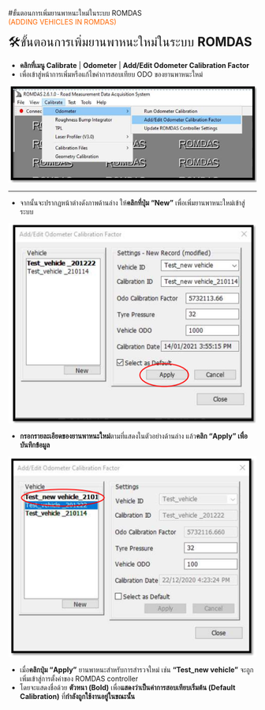 #ขั้นตอนการเพิ่มยานพาหนะใหม่ในระบบ ROMDAS <br><span style="color: #FF6600;">(ADDING VEHICLES IN ROMDAS)</span>

<span style="font-size: 25px;">
🛠️ขั้นตอนการเพิ่มยานพาหนะใหม่ในระบบ <strong>ROMDAS</strong> 
</span>

- **คลิกที่เมนู Calibrate** | **Odometer** | **Add/Edit Odometer Calibration Factor**
- เพื่อเข้าสู่หน้าการเพิ่มหรือแก้ไขค่าการสอบเทียบ ODO ของยานพาหนะใหม่

<img src="/assets/add.png" width="850" alt="add">

---

- จากนั้นจะปรากฏหน้าต่างดังภาพด้านล่าง ให้**คลิกที่ปุ่ม “New”** เพื่อเพิ่มยานพาหนะใหม่เข้าสู่ระบบ

<img src="/assets/add2.png" width="850" alt="add">

- **กรอกรายละเอียดของยานพาหนะใหม่**ตามที่แสดงในตัวอย่างด้านล่าง แล้ว**คลิก “Apply” เพื่อบันทึกข้อมูล**

<img src="/assets/add3.png" width="850" alt="add">

- เมื่อ**คลิกปุ่ม “Apply”** ยานพาหนะสำหรับการสำรวจใหม่ เช่น **“Test_new vehicle”** จะถูกเพิ่มเข้าสู่การตั้งค่าของ ROMDAS controller <br>
- โดยจะแสดงชื่อด้วย **ตัวหนา (Bold)** เพื่อ**แสดงว่าเป็นค่าการสอบเทียบเริ่มต้น (Default Calibration)** ที่**กำลังถูกใช้งานอยู่ในขณะนั้น**

